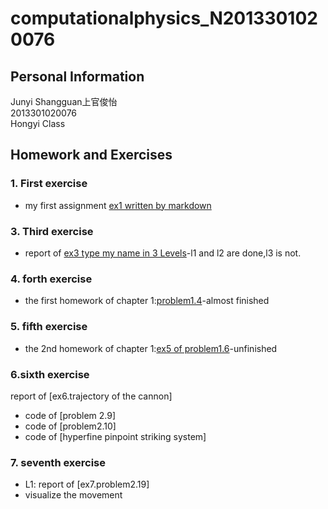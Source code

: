 # computationalphysics_N2013301020076
## Personal Information

Junyi Shangguan上官俊怡     
2013301020076     
Hongyi Class     
## Homework and Exercises
### 1. First exercise
- my first assignment [ex1 written by markdown](https://github.com/JunyiShangguan/computationalphysics_N2013301020076/blob/master/ex1.md)            
### 3. Third exercise       
- report of [ex3 type my name in 3 Levels](https://github.com/JunyiShangguan/computationalphysics_N2013301020076/tree/master/ex3.type_name)-l1 and l2 are done,l3 is not.    
### 4. forth exercise      
- the first homework of chapter 1:[problem1.4](https://github.com/JunyiShangguan/computationalphysics_N2013301020076/blob/master/ex4_ch1.4/README.md)-almost finished

### 5. fifth exercise
- the 2nd homework of chapter 1:[ex5 of problem1.6](https://github.com/JunyiShangguan/computationalphysics_N2013301020076/tree/master/ex5_ch1.6)-unfinished

### 6.sixth exercise    
report of [ex6.trajectory of the cannon]
- code of [problem 2.9]
- code of [problem2.10]
- code of [hyperfine pinpoint striking system]      
### 7. seventh exercise
- L1: report of [ex7.problem2.19]
- visualize the movement 

